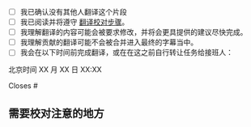 <!--
非常感谢您的帮助！

1. 请将标题命名为：

   翻译第 X 集 Y - Z 条字幕

2. 请在下面 [] 中的空格替换为 x 表示您已知晓并同意。

- [x] 示例，这就是如何用 x 表示同意
-->

- [ ] 我已确认没有其他人翻译这个片段
- [ ] 我已阅读并将遵守 [翻译校对步骤](https://github.com/Apollonyan/CS193p-Developing-Apps-for-iOS-Spring-2020/blob/master/CONTRIBUTING.md)。
- [ ] 我理解翻译的内容可能会被要求修改，并将会更具提供的建议尽快完成。
- [ ] 我理解贡献的翻译可能不会被合并进入最终的字幕当中。
- [ ] 我会在以下时间前完成翻译，或在在这之前自行转让任务给接班人：

北京时间 XX 月 XX 日 XX:XX

<!--
3. 请在 # 后面写上对应 issue 的数字，比如如果申领的 issue 是 1 的话，就写：

   Closes #1
-->

Closes #

## 需要校对注意的地方
<!-- 如果有，请说明。比如申领任务之外的改动？ -->
